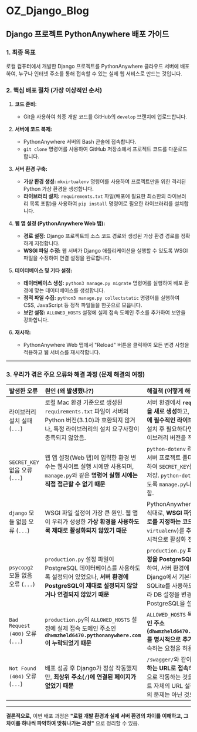 # OZ_Django_Blog

## Django 프로젝트 PythonAnywhere 배포 가이드

### 1. 최종 목표

로컬 컴퓨터에서 개발한 Django 프로젝트를 PythonAnywhere 클라우드 서버에 배포하여, 누구나 인터넷 주소를 통해 접속할 수 있는 실제 웹 서비스로 만드는 것입니다.

### 2. 핵심 배포 절차 (가장 이상적인 순서)

1.  **코드 준비:**
    *   Git을 사용하여 최종 개발 코드를 GitHub의 `develop` 브랜치에 업로드합니다.

2.  **서버에 코드 복제:**
    *   PythonAnywhere 서버의 Bash 콘솔에 접속합니다.
    *   `git clone` 명령어를 사용하여 GitHub 저장소에서 프로젝트 코드를 다운로드합니다.

3.  **서버 환경 구축:**
    *   **가상 환경 생성:** `mkvirtualenv` 명령어를 사용하여 프로젝트만을 위한 격리된 Python 가상 환경을 생성합니다.
    *   **라이브러리 설치:** `requirements.txt` 파일(배포에 필요한 최소한의 라이브러리 목록 포함)을 사용하여 `pip install` 명령어로 필요한 라이브러리를 설치합니다.

4.  **웹 앱 설정 (PythonAnywhere Web 탭):**
    *   **경로 설정:** Django 프로젝트의 소스 코드 경로와 생성된 가상 환경 경로를 정확하게 지정합니다.
    *   **WSGI 파일 수정:** 웹 서버가 Django 애플리케이션을 실행할 수 있도록 WSGI 파일을 수정하여 연결 설정을 완료합니다.

5.  **데이터베이스 및 기타 설정:**
    *   **데이터베이스 생성:** `python3 manage.py migrate` 명령어를 실행하여 배포 환경에 맞는 데이터베이스를 생성합니다.
    *   **정적 파일 수집:** `python3 manage.py collectstatic` 명령어를 실행하여 CSS, JavaScript 등 정적 파일들을 한곳으로 모읍니다.
    *   **보안 설정:** `ALLOWED_HOSTS` 설정에 실제 접속 도메인 주소를 추가하여 보안을 강화합니다.

6.  **재시작:**
    *   PythonAnywhere Web 탭에서 "Reload" 버튼을 클릭하여 모든 변경 사항을 적용하고 웹 서비스를 재시작합니다.

---

### 3. 우리가 겪은 주요 오류와 해결 과정 (문제 해결의 여정)



| 발생한 오류                  | 원인 (왜 발생했나?)                                                                                                                            | 해결책 (어떻게 해결했나?)                                                                                                                                                                                                                                                                                                                                                                |
| :--------------------------- | :---------------------------------------------------------------------------------------------------------------------------------------------- | :----------------------------------------------------------------------------------------------------------------------------------------------------------------------------------------------------------------------------------------------------------------------------------------------------------------------------------------------------------------------------------------- |
| 라이브러리 설치 실패 (`...`) | 로컬 Mac 환경 기준으로 생성된 `requirements.txt` 파일이 서버의 Python 버전(3.10)과 호환되지 않거나, 특정 라이브러리의 설치 요구사항이 충족되지 않았음. | 서버 환경에서 **`requirements.txt` 파일을 새로 생성**하고, Django, DRF 등 **배포에 필수적인 라이브러리만 명시**하여 다시 설치 후 필요하다면 서버 환경에 맞는 라이브러리 버전을 직접 지정할 수 있음.                                                                                                                                                                                                                                                                                                                                                       |
| `SECRET_KEY` 없음 오류 (`...`) | 웹 앱 설정(Web 탭)에 입력한 환경 변수는 웹사이트 실행 시에만 사용되며, `manage.py`와 같은 **명령어 실행 시에는 직접 접근할 수 없기 때문**           | `python-dotenv` 라이브러리를 설치하고, 서버 프로젝트 폴더에 **`.env` 파일을 생성**하여 `SECRET_KEY`를 포함한 환경 변수를 저장. `python-dotenv`가 `.env` 파일을 읽도록 `manage.py`나 `wsgi.py` 파일을 수정함.                                                                                                                                                                                                                                                                                                                                        |
| `django` 모듈 없음 오류 (`...`) | WSGI 파일 설정이 가장 큰 원인. 웹 앱이 우리가 생성한 **가상 환경을 사용하도록 제대로 활성화되지 않았기 때문**                                | PythonAnywhere 공식 문서의 표준 방식대로, **WSGI 파일 상단에 가상 환경 경로를 지정하는 코드** (`# Set up to use virtualenv`)를 추가하여 가상 환경을 명시적으로 활성화 진행.                                                                                                                                                                                                                                                                                                                                                                                            |
| `psycopg2` 모듈 없음 오류 (`...`) | `production.py` 설정 파일이 PostgreSQL 데이터베이스를 사용하도록 설정되어 있었으나, **서버 환경에 PostgreSQL이 제대로 설정되지 않았거나 연결되지 않았기 때문** | `production.py` 파일의 **데이터베이스 설정을 PostgreSQL에서 SQLite로 변경**하여, 서버 환경에 별도의 DB 설정 없이 Django에서 기본적으로 제공하는 SQLite를 사용하도록 설정함. (필요에 따라 DB 설정을 변경하거나, 서버에 PostgreSQL을 설치하고 연결해야 함.)                                                                                                                                                                                                                                                                                                                          |
| `Bad Request (400)` 오류 (`...`) | `production.py`의 `ALLOWED_HOSTS` 설정에 실제 접속 도메인 주소인 **`dhwmzheld6470.pythonanywhere.com`이 누락되었기 때문**                   | `ALLOWED_HOSTS` 목록에 실제 사용할 **도메인 주소(`dhwmzheld6470.pythonanywhere.com`)를 명시적으로 추가**하여 이 도메인으로 접속하는 요청을 허용하도록 설정했음..                                                                                                                                                                                                                                                                                                                                                                                                                            |
| `Not Found (404)` 오류 (`...`)  | 배포 성공 후 Django가 정상 작동했지만, **최상위 주소(`/`)에 연결된 페이지가 없었기 때문**                                                           | `/swagger/`와 같이 **실제로 페이지가 존재하는 URL로 접속**하여 프로젝트가 성공적으로 작동하는 것을 확인함. (이는 프로젝트 자체의 URL 설정 문제이고, 배포 자체의 문제는 아닌 것으로 파악됨.)                                                                                                                                                                                                                                                                                                                                                                                                      |

---

**결론적으로,** 이번 배포 과정은 **"로컬 개발 환경과 실제 서버 환경의 차이를 이해하고, 그 차이를 하나씩 파악하여 맞춰나가는 과정"** 으로 정리할 수 있음.

